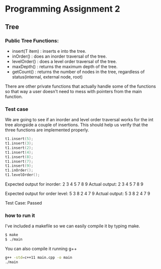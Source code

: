 # Programming Assignment 2 

## Tree

### Public Tree Functions: 
  - insert(T item) : inserts e into the tree.
  - inOrder() : does an inorder traversal of the tree.
  - levelOrder() : does a level order traversal of the tree.
  - maxDepth() : returns the maximum depth of the tree.
  - getCount() : returns the number of nodes in the tree, regardless of status(internal, external node, root)


There are other private functions that actually handle some of the functions so that way a user doesn't need to mess with pointers from the main function.


### Test case

We are going to see if an inorder and level order traversal works for the int tree alongside a couple of insertions. This should help us verify that the three functions are implemented properly.

```c++
t1.insert(5);
t1.insert(3);
t1.insert(2);
t1.insert(4);
t1.insert(8);
t1.insert(7);
t1.insert(9);
t1.inOrder();
t1.levelOrder();
```
Expected output for inorder: 2 3 4 5 7 8 9
Actual output: 2 3 4 5 7 8 9

Expected output for order level: 5 3 8 2 4 7 9
Actual output: 
5
3 8
2 4 7 9

Test Case: Passed



### how to run it

I've included a makefile so we can easily compile it by typing make.

```sh
$ make
$ ./main
```

You can also compile it running g++
```sh
g++ -std=c++11 main.cpp -o main
./main
```
